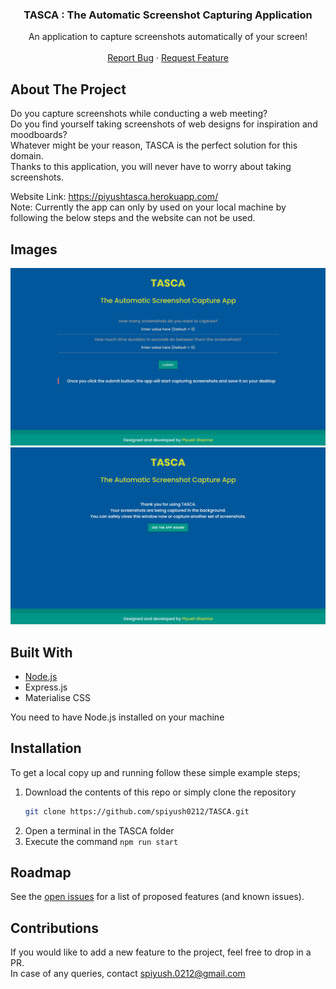 # 
<br />
<p align="center">
  <a href="https://github.com/spiyush0212/TASCA">
  </a>
  <h3 align="center">TASCA : The Automatic Screenshot Capturing Application</h3>
  <p align="center">
    An application to capture screenshots automatically of your screen!
    <br />
    <br />
    <a href="https://github.com/spiyush0212/TASCA/issues">Report Bug</a>
    ·
    <a href="https://github.com/spiyush0212/TASCA">Request Feature</a>
  </p>
</p>

## About The Project

Do you capture screenshots while conducting a web meeting?  
Do you find yourself taking screenshots of web designs for inspiration and moodboards?  
Whatever might be your reason, TASCA is the perfect solution for this domain.  
Thanks to this application, you will never have to worry about taking screenshots.  

Website Link: https://piyushtasca.herokuapp.com/  
Note: Currently the app can only by used on your local machine by following the below steps and the website can not be used.

## Images

![Image 1](https://github.com/spiyush0212/TASCA/blob/main/screenshots/ss1.png)  
![Image 2](https://github.com/spiyush0212/TASCA/blob/main/screenshots/ss2.png)  

## Built With

* [Node.js](https://nodejs.org/en/download/)
* Express.js
* Materialise CSS

You need to have Node.js installed on your machine

## Installation

To get a local copy up and running follow these simple example steps;

1. Download the contents of this repo or simply clone the repository
   ```sh
   git clone https://github.com/spiyush0212/TASCA.git
   ```
2. Open a terminal in the TASCA folder
3. Execute the command `npm run start`	

## Roadmap

See the [open issues](https://github.com/spiyush0212/TASCA/issues) for a list of proposed features (and known issues).

## Contributions
If you would like to add a new feature to the project, feel free to drop in a PR.  
In case of any queries, contact spiyush.0212@gmail.com
